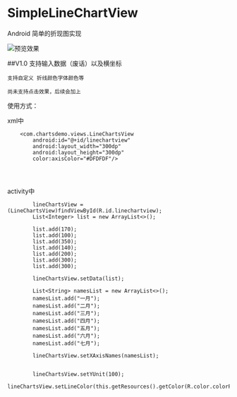 # SimpleLineChartView

Android 简单的折现图实现

![预览效果](http://github.com/chrisArthas/SimpleLineChartView/raw/master/preview.png)

##V1.0 
    支持输入数据（废话）以及横坐标

    支持自定义 折线颜色字体颜色等

    尚未支持点击效果，后续会加上


使用方式：

xml中
```
    <com.chartsdemo.views.LineChartsView
        android:id="@+id/linechartview"
        android:layout_width="300dp"
        android:layout_height="300dp"
        color:axisColor="#DFDFDF"/>
      
      
      
```      
activity中
```
        lineChartsView = (LineChartsView)findViewById(R.id.linechartview);
        List<Integer> list = new ArrayList<>();

        list.add(170);
        list.add(100);
        list.add(350);
        list.add(140);
        list.add(200);
        list.add(300);
        list.add(300);

        lineChartsView.setData(list);

        List<String> namesList = new ArrayList<>();
        namesList.add("一月");
        namesList.add("二月");
        namesList.add("三月");
        namesList.add("四月");
        namesList.add("五月");
        namesList.add("六月");
        namesList.add("七月");

        lineChartsView.setXAxisNames(namesList);


        lineChartsView.setYUnit(100);
        lineChartsView.setLineColor(this.getResources().getColor(R.color.colorPrimaryDark));
```
 
